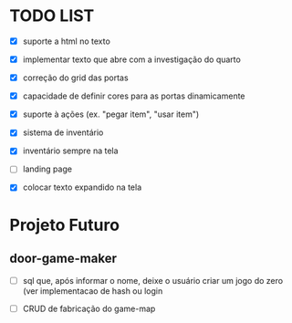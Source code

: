 # TODO LIST

* [x] suporte a html no texto
* [x] implementar texto que abre com a investigação do quarto
* [x] correção do grid das portas
* [x] capacidade de definir cores para as portas dinamicamente
* [x] suporte à ações (ex. "pegar item", "usar item")
* [x] sistema de inventário
* [x] inventário sempre na tela
* [ ] landing page
* [X] colocar texto expandido na tela 


# Projeto Futuro

## door-game-maker

* [ ] sql que, após informar o nome, deixe o usuário criar um jogo do zero (ver implementacao de hash ou login
* [ ] CRUD de fabricação do game-map

